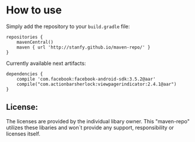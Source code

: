 How to use
========

Simply add the repository to your `build.gradle` file:

    repositories {
    	mavenCentral()
        maven { url 'http://stanfy.github.io/maven-repo/' }
    }

Currently available next artifacts:

    dependencies {
        compile 'com.facebook:facebook-android-sdk:3.5.2@aar'
        compile("com.actionbarsherlock:viewpagerindicator:2.4.1@aar")
    }


License:
--------
The licenses are provided by the individual libary owner. This "maven-repo" utilizes these libaries and won´t provide any support, responsibility or licenses itself.
